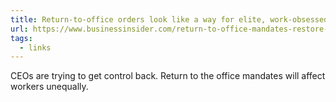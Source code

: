 ```yaml
---
title: Return-to-office orders look like a way for elite, work-obsessed CEOs to grab power back from employees
url: https://www.businessinsider.com/return-to-office-mandates-restore-ceo-power-2023-8
tags:
  - links
---
```


CEOs are trying to get control back. Return to the office mandates will affect workers unequally.

